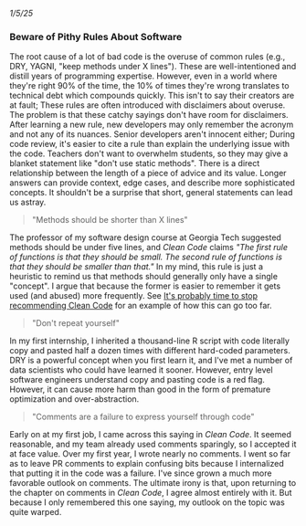 <!-- trick pandoc to not wrapping date in a paragraph tag -->
<em>1/5/25</em>
<h3>Beware of Pithy Rules About Software</h3>

The root cause of a lot of bad code is the overuse of common rules (e.g., DRY,
YAGNI, "keep methods under X lines"). These are well-intentioned and distill
years of programming expertise. However, even in a world where they're right 90%
of the time, the 10% of times they're wrong translates to technical debt which
compounds quickly. This isn't to say their creators are at fault; These rules
are often introduced with disclaimers about overuse. The problem is that these
catchy sayings don't have room for disclaimers. After learning a new rule, new
developers may only remember the acronym and not any of its nuances. Senior
developers aren't innocent either; During code review, it's easier to cite a
rule than explain the underlying issue with the code. Teachers don't want to
overwhelm students, so they may give a blanket statement like "don't use static
methods". There is a direct relationship between the length of a piece of advice
and its value. Longer answers can provide context, edge cases, and describe more
sophisticated concepts. It shouldn't be a surprise that short, general
statements can lead us astray.

> "Methods should be shorter than X lines"

The professor of my software design course at Georgia Tech suggested
methods should be under five lines, and *Clean Code* claims *"The first rule of
functions is that they should be small. The second rule of functions is that
they should be smaller than that."* In my mind, this rule is just a heuristic to
remind us that methods should generally only have a single "concept". I argue
that because the former is easier to remember it gets used (and abused) more
frequently. See [It's probably time to stop recommending Clean
Code](https://qntm.org/clean) for an example of how this can go too far. 

> "Don't repeat yourself"

In my first internship, I inherited a thousand-line R script with code literally
copy and pasted half a dozen times with different hard-coded parameters. DRY is
a powerful concept when you first learn it, and I've met a number of data
scientists who could have learned it sooner. However, entry level software
engineers understand copy and pasting code is a red flag. However, it can cause
more harm than good in the form of premature optimization and over-abstraction. 

> "Comments are a failure to express yourself through code"

Early on at my first job, I came across this saying in *Clean Code*. It seemed
reasonable, and my team already used comments sparingly, so I accepted it at face
value. Over my first year, I wrote nearly no comments. I went so far as to leave
PR comments to explain confusing bits because I internalized that putting it in
the code was a failure. I've since grown a much more favorable outlook on
comments. The ultimate irony is that, upon returning to the chapter on comments
in *Clean Code*, I agree almost entirely with it. But because I only remembered
this one saying, my outlook on the topic was quite warped.
